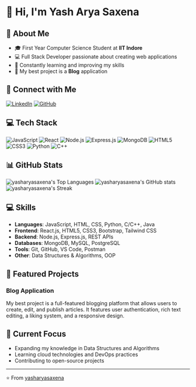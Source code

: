 # 👋 Hi, I'm Yash Arya Saxena

## 💫 About Me
- 🎓 First Year Computer Science Student at **IIT Indore**
- 💻 Full Stack Developer passionate about creating web applications
- 🌱 Constantly learning and improving my skills
- 📝 My best project is a **Blog** application

## 🔗 Connect with Me
[![LinkedIn](https://img.shields.io/badge/LinkedIn-0077B5?style=for-the-badge&logo=linkedin&logoColor=white)](https://www.linkedin.com/in/yash-arya-saxena-834021331)
[![GitHub](https://img.shields.io/badge/GitHub-100000?style=for-the-badge&logo=github&logoColor=white)](https://github.com/yasharyasaxena)

## 💻 Tech Stack
![JavaScript](https://img.shields.io/badge/JavaScript-F7DF1E?style=for-the-badge&logo=javascript&logoColor=black)
![React](https://img.shields.io/badge/React-20232A?style=for-the-badge&logo=react&logoColor=61DAFB)
![Node.js](https://img.shields.io/badge/Node.js-43853D?style=for-the-badge&logo=node.js&logoColor=white)
![Express.js](https://img.shields.io/badge/Express.js-404D59?style=for-the-badge)
![MongoDB](https://img.shields.io/badge/MongoDB-4EA94B?style=for-the-badge&logo=mongodb&logoColor=white)
![HTML5](https://img.shields.io/badge/HTML5-E34F26?style=for-the-badge&logo=html5&logoColor=white)
![CSS3](https://img.shields.io/badge/CSS3-1572B6?style=for-the-badge&logo=css3&logoColor=white)
![Python](https://img.shields.io/badge/Python-3776AB?style=for-the-badge&logo=python&logoColor=white)
![C++](https://img.shields.io/badge/C%2B%2B-00599C?style=for-the-badge&logo=c%2B%2B&logoColor=white)


## 📊 GitHub Stats
![yasharyasaxena's Top Languages](https://api.githubtrends.io/user/svg/yasharyasaxena/langs?time_range=one_year&include_private=True&theme=dark&compact=true)
![yasharyasaxena's GitHub stats](https://github-readme-stats.vercel.app/api?username=yasharyasaxena&theme=dark&rank_icon=github&include_all_commits=true&show_icons=true)
![yasharyasaxena's Streak](https://github-readme-streak-stats.herokuapp.com/?user=yasharyasaxena&theme=dark)

## 💻 Skills
- **Languages**: JavaScript, HTML, CSS, Python, C/C++, Java
- **Frontend**: React.js, HTML5, CSS3, Bootstrap, Tailwind CSS
- **Backend**: Node.js, Express.js, REST APIs
- **Databases**: MongoDB, MySQL, PostgreSQL
- **Tools**: Git, GitHub, VS Code, Postman
- **Other**: Data Structures & Algorithms, OOP

## 🚀 Featured Projects
### Blog Application
My best project is a full-featured blogging platform that allows users to create, edit, and publish articles. It features user authentication, rich text editing, a liking system, and a responsive design.

## 🎯 Current Focus
- Expanding my knowledge in Data Structures and Algorithms
- Learning cloud technologies and DevOps practices
- Contributing to open-source projects

---
⭐️ From [yasharyasaxena](https://github.com/yasharyasaxena)
